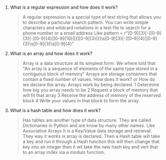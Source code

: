 1. What is a regular expression and how does it work?

   > A regular expression is a special type of text string that allows you to describe a particular search pattern.
   > You can write simple characters and wildcard notations in a text file to search for a phone number or a email address
   > Like pattern = r"[0-9]{3}[-][0-9]{3}[-][0-9]{4}|[0-9]{10}|[(][0-9]{3}[)]\s[0-9]{3}[-][0-9]{4}|[0-9]{3}\s[0-9]{3}\s[0-9]{4}"

2. What is an array and how does it work?

   > Array is a data structure at its simplest form. We where told that "An array is a sequence of elements of the same type
   > stored in a contiguous block of memory"
   > Arrays are storage containers that contain a fixed number of values.
   > How does it work? or How do we declare the array. Arrays work by being declared.
   > 1 Determine how big you array needs to be
   > 2 Request a block of memory that will fit that array
   > 3 Receive the address of memory of the reserved block
   > 4 Write your values in that block to form the array

3. What is a hash table and how does it work?
   > Has tables are another type of data structure.
   > They are called Dictionaries in Python and are know by many other names. Like Associative Arrays
   > It is a Key/Value data storage and retrieval.
   > They way it works is array is declared. Then a Hash table will take a key and run it through a Hash function
   > this will then change that key into an integer then it wil take the new hash key and vert that to an array index via a modulo function.
